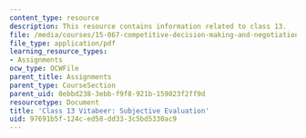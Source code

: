 ```yaml
---
content_type: resource
description: This resource contains information related to class 13.
file: /media/courses/15-067-competitive-decision-making-and-negotiation-spring-2011/97691b5f124ced58dd333c5bd5330ac9_MIT15_067S11_Cl13_Vita_S_E.pdf
file_type: application/pdf
learning_resource_types:
- Assignments
ocw_type: OCWFile
parent_title: Assignments
parent_type: CourseSection
parent_uid: 0ebbd238-3ebb-f9f8-921b-159023f2ff9d
resourcetype: Document
title: 'Class 13 Vitabeer: Subjective Evaluation'
uid: 97691b5f-124c-ed58-dd33-3c5bd5330ac9
---
```

